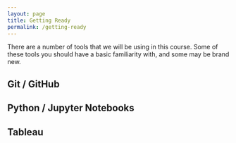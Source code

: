 ```yaml
---
layout: page
title: Getting Ready
permalink: /getting-ready
---
```


There are a number of tools that we will be using in this course. Some of these tools you should have a basic familiarity with, and some may be brand new. 

## Git / GitHub

## Python / Jupyter Notebooks

## Tableau
